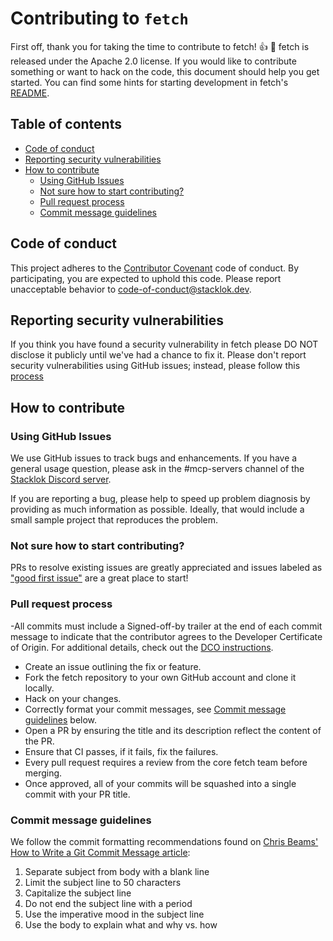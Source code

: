 # Contributing to `fetch` <!-- omit from toc -->

First off, thank you for taking the time to contribute to fetch! :+1: :tada:
fetch is released under the Apache 2.0 license. If you would like to contribute
something or want to hack on the code, this document should help you get
started. You can find some hints for starting development in fetch's
[README](https://github.com/StacklokLabs/fetch/blob/main/README.md).

## Table of contents <!-- omit from toc -->

- [Code of conduct](#code-of-conduct)
- [Reporting security vulnerabilities](#reporting-security-vulnerabilities)
- [How to contribute](#how-to-contribute)
  - [Using GitHub Issues](#using-github-issues)
  - [Not sure how to start contributing?](#not-sure-how-to-start-contributing)
  - [Pull request process](#pull-request-process)
  - [Commit message guidelines](#commit-message-guidelines)

## Code of conduct

This project adheres to the
[Contributor Covenant](https://github.com/StacklokLabs/fetch/blob/main/CODE_OF_CONDUCT.md)
code of conduct. By participating, you are expected to uphold this code. Please
report unacceptable behavior to
[code-of-conduct@stacklok.dev](mailto:code-of-conduct@stacklok.dev).

## Reporting security vulnerabilities

If you think you have found a security vulnerability in fetch please DO NOT
disclose it publicly until we've had a chance to fix it. Please don't report
security vulnerabilities using GitHub issues; instead, please follow this
[process](https://github.com/StacklokLabs/fetch/blob/main/SECURITY.md)

## How to contribute

### Using GitHub Issues

We use GitHub issues to track bugs and enhancements. If you have a general usage
question, please ask in the #mcp-servers channel of the
[Stacklok Discord server](https://discord.gg/stacklok).

If you are reporting a bug, please help to speed up problem diagnosis by
providing as much information as possible. Ideally, that would include a small
sample project that reproduces the problem.

### Not sure how to start contributing?

PRs to resolve existing issues are greatly appreciated and issues labeled as
["good first issue"](https://github.com/StacklokLabs/fetch/issues?q=is%3Aopen+is%3Aissue+label%3A%22good+first+issue%22)
are a great place to start!

### Pull request process

-All commits must include a Signed-off-by trailer at the end of each commit
message to indicate that the contributor agrees to the Developer Certificate of
Origin. For additional details, check out the [DCO instructions](dco.md).

- Create an issue outlining the fix or feature.
- Fork the fetch repository to your own GitHub account and clone it locally.
- Hack on your changes.
- Correctly format your commit messages, see
  [Commit message guidelines](#commit-message-guidelines) below.
- Open a PR by ensuring the title and its description reflect the content of the
  PR.
- Ensure that CI passes, if it fails, fix the failures.
- Every pull request requires a review from the core fetch team before merging.
- Once approved, all of your commits will be squashed into a single commit with
  your PR title.

### Commit message guidelines

We follow the commit formatting recommendations found on
[Chris Beams' How to Write a Git Commit Message article](https://chris.beams.io/posts/git-commit/):

1. Separate subject from body with a blank line
1. Limit the subject line to 50 characters
1. Capitalize the subject line
1. Do not end the subject line with a period
1. Use the imperative mood in the subject line
1. Use the body to explain what and why vs. how
